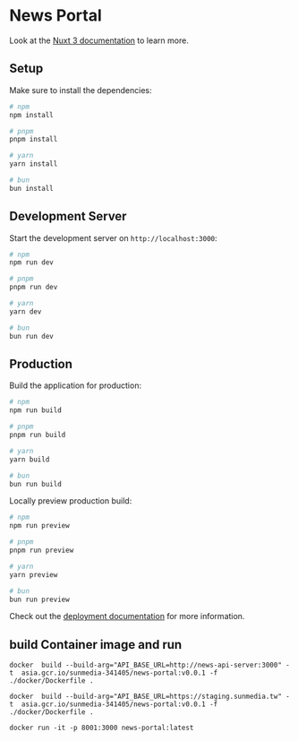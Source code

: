 # News Portal

Look at the [Nuxt 3 documentation](https://nuxt.com/docs/getting-started/introduction) to learn more.

## Setup

Make sure to install the dependencies:

```bash
# npm
npm install

# pnpm
pnpm install

# yarn
yarn install

# bun
bun install
```

## Development Server

Start the development server on `http://localhost:3000`:

```bash
# npm
npm run dev

# pnpm
pnpm run dev

# yarn
yarn dev

# bun
bun run dev
```

## Production

Build the application for production:

```bash
# npm
npm run build

# pnpm
pnpm run build

# yarn
yarn build

# bun
bun run build
```

Locally preview production build:

```bash
# npm
npm run preview

# pnpm
pnpm run preview

# yarn
yarn preview

# bun
bun run preview
```

Check out the [deployment documentation](https://nuxt.com/docs/getting-started/deployment) for more information.



## build Container image and run
```
docker  build --build-arg="API_BASE_URL=http://news-api-server:3000" -t  asia.gcr.io/sunmedia-341405/news-portal:v0.0.1 -f ./docker/Dockerfile .

docker  build --build-arg="API_BASE_URL=https://staging.sunmedia.tw" -t  asia.gcr.io/sunmedia-341405/news-portal:v0.0.1 -f ./docker/Dockerfile .

docker run -it -p 8001:3000 news-portal:latest
```
